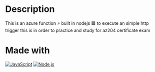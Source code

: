 # Description
This is an azure function ⚡️ built in nodejs 🟩 to execute an simple http trigger this is in order to practice and study for az204 certificate exam

# Made with
[![JavaScript](https://img.shields.io/badge/javascript-ead547?style=for-the-badge&logo=javascript&logoColor=white&labelColor=000000)]()
[![Node.js](https://img.shields.io/badge/node.js-76c339?style=for-the-badge&logo=node.js&logoColor=white&labelColor=000000)]()
